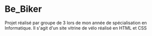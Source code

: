# Be_Biker
Projet réalisé par groupe de 3 lors de mon année de spécialisation en Informatique.
Il s'agit d'un site vitrine de vélo réalisé en HTML et CSS

